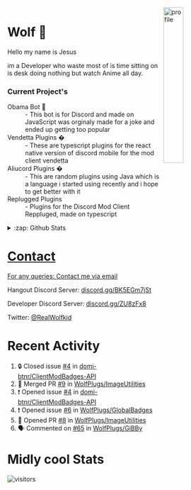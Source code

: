 
<img align="right" alt="profile" width=30% src="https://avatars1.githubusercontent.com/u/32025746?s=460&u=b71f51a6d786a0817807f3e953f36734ac4493c7&v=4">

<h1>Wolf 🐺</h1>

<p>Hello my name is Jesus 

im a Developer who waste most of is time sitting
on is desk doing nothing but watch Anime all day.

</p>


<h3>Current Project's</h3>
<dl>
  <dt>Obama Bot 🤖</dt>
  <dd>- This bot is for Discord and made on JavaScript was orginaly made for a joke and ended up getting too popular</dd>
  
  <dt>Vendetta Plugins �</dt>
  <dd>- These are typescript plugins for the react native version of discord mobile for the mod client vendetta</dd>
  
  <dt>Aliucord Plugins �</dt>
  <dd>- This are random plugins using Java which is a language i started using recently and i hope to get better with it</dd>
  
  <dt>Replugged Plugins </dt>
  <dd>- Plugins for the Discord Mod Client Reppluged, made on typescript<dd>
</dl>

<!--<a href="https://youtube.com/c/Wolfkid">

<img src="https://img.shields.io/badge/Wolfkid%20-%23FF0000.svg?&style=for-the-badge&logo=YouTube&logoColor=white"/>
-->




<details>  
<summary>:zap: Github Stats</summary>
<a href="https://youtube.com/c/Wolfkid">
<img align="left" alt="Wolf's Github Stats" src="https://github-readme-stats.vercel.app/api?username=Wolfkid200444&show_icons=true&theme=tokyonight" />
<img align="bottom" alt="Wolf's Github Stats" src="https://github-readme-stats.vercel.app/api/top-langs/?username=Wolfkid200444&show_icons=true&theme=tokyonight"/>
  </details>

<h1>Contact</h1>
      <p>For any queries: <a href="mailto:helpwolf@gmail.com?Subject=My%20Query">Contact me via email</a></p>
      <p>Hangout Discord Server: <a href="https://discord.gg/BK5EGm7jSt">discord.gg/BK5EGm7jSt</a></p>
      <p>Developer Discord Server: <a href="https://discord.gg/ZU8zFx8">discord.gg/ZU8zFx8</a></p>
      <p>Twitter: <a href="https://twitter.com/RealWolfkid">@RealWolfkid</a></p>
     <!-- <p>My Website: <a href="https://realwolfie.ml">realwolfie.ml</a></p>
-->


  <h1> Recent Activity </h1>

<!--START_SECTION:activity-->
1. 🔒 Closed issue [#4](https://github.com/domi-btnr/ClientModBadges-API/issues/4) in [domi-btnr/ClientModBadges-API](https://github.com/domi-btnr/ClientModBadges-API)
2. 🎉 Merged PR [#9](https://github.com/WolfPlugs/ImageUtilities/pull/9) in [WolfPlugs/ImageUtilities](https://github.com/WolfPlugs/ImageUtilities)
3. ❗ Opened issue [#4](https://github.com/domi-btnr/ClientModBadges-API/issues/4) in [domi-btnr/ClientModBadges-API](https://github.com/domi-btnr/ClientModBadges-API)
4. ❗ Opened issue [#6](https://github.com/WolfPlugs/GlobalBadges/issues/6) in [WolfPlugs/GlobalBadges](https://github.com/WolfPlugs/GlobalBadges)
5. 💪 Opened PR [#8](https://github.com/WolfPlugs/ImageUtilities/pull/8) in [WolfPlugs/ImageUtilities](https://github.com/WolfPlugs/ImageUtilities)
6. 🗣 Commented on [#65](https://github.com/WolfPlugs/GiBBy/pull/65#issuecomment-1793575244) in [WolfPlugs/GiBBy](https://github.com/WolfPlugs/GiBBy)
<!--END_SECTION:activity-->


  <h1> Midly cool Stats </h1>

  ![visitors](https://visitor-badge.laobi.icu/badge?page_id=Wolfkid200444.Wolfkid200444)
